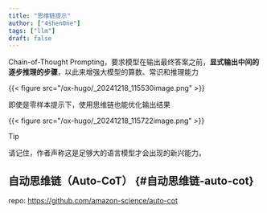 ```yaml
---
title: "思维链提示"
author: ["4shen0ne"]
tags: ["llm"]
draft: false
---
```


Chain-of-Thought Prompting，要求模型在输出最终答案之前，**显式输出中间的逐步推理的步骤**，以此来增强大模型的算数、常识和推理能力

{{< figure src="/ox-hugo/_20241218_115530image.png" >}}

即使是零样本提示下，使用思维链也能优化输出结果

{{< figure src="/ox-hugo/_20241218_115722image.png" >}}

> [!tip]
> 请记住，作者声称这是足够大的语言模型才会出现的新兴能力。


## 自动思维链（Auto-CoT） {#自动思维链-auto-cot}

repo: <https://github.com/amazon-science/auto-cot>
